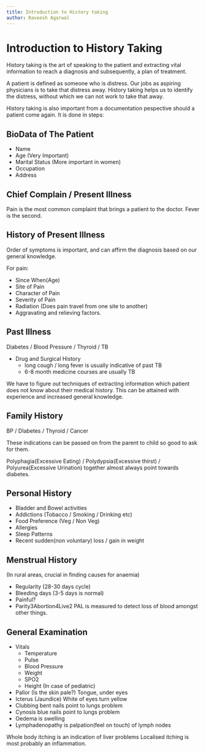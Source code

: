 ```yaml
---
title: Introduction to History taking
author: Raveesh Agarwal
---
```


# Introduction to History Taking
History taking is the art of speaking to the patient and extracting vital information to reach a diagnosis and subsequently, a plan of treatment.

A patient is defined as someone who is distress. Our jobs as aspiring physicians is to take that distress away. History taking helps us to identify the distress, without which we can not work to take that away.

History taking is also important from a documentation pespective should a patient come again.
It is done in steps:

## BioData of The Patient
* Name
* Age (Very Important)
* Marital Status (More important in women)
* Occupation
* Address

## Chief Complain / Present Illness
Pain is the most common complaint that brings a patient to the doctor. Fever is the second.

## History of Present Illness
Order of symptoms is important, and can affirm the diagnosis based on our general knowledge.

For pain:
* Since When(Age)
* Site of Pain
* Character of Pain
* Severity of Pain
* Radiation (Does pain travel from one site to another)
* Aggravating and relieving factors.

## Past Illness
Diabetes / Blood Pressure / Thyroid / TB

* Drug and Surgical History
	* long cough / long fever is usually indicative of past TB
	* 6-8 month medicine courses are usually TB

We have to figure out techniques of extracting information which patient does not know about their medical history. This can be attained with experience and increased general knowledge.

## Family History
BP / DIabetes / Thyroid / Cancer

These indications can be passed on from the parent to child so good to ask for them.

Polyphagia(Excessive Eating) / Polydypsia(Excessive thirst) / Polyurea(Excessive Urination) together almost always point towards diabetes.

## Personal History
* Bladder and Bowel activities
* Addictions (Tobacco / Smoking / Drinking etc)
* Food Preference (Veg / Non Veg)
* Allergies
* Sleep Patterns
* Recent sudden(non voluntary) loss / gain in weight

## Menstrual History
(In rural areas, crucial in finding causes for anaemia)
* Regularity (28-30 days cycle)
* Bleeding days (3-5 days is normal)
* Painful?
* Parity3Abortion4Live2 PAL is measured to detect loss of blood amongst other things.
## General Examination
* Vitals
	* Temperature
	* Pulse
	* Blood Pressure
	* Weight
	* SPO2
	* Height (In case of pediatric)
* Pallor (Is the skin pale?) Tongue, under eyes
* Icterus (Jaundice) White of eyes turn yellow
* Clubbing bent nails point to lungs problem
* Cynosis blue nails point to lungs problem
* Oedema is swelling
* Lymphadenopathy is palpation(feel on touch) of lymph nodes

Whole body itching is an indication of liver problems
Localised itching is most probably an inflammation.
